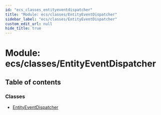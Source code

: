```yaml
---
id: "ecs_classes_entityeventdispatcher"
title: "Module: ecs/classes/EntityEventDispatcher"
sidebar_label: "ecs/classes/EntityEventDispatcher"
custom_edit_url: null
hide_title: true
---
```


# Module: ecs/classes/EntityEventDispatcher

## Table of contents

### Classes

- [EntityEventDispatcher](../classes/ecs_classes_entityeventdispatcher.entityeventdispatcher.md)
